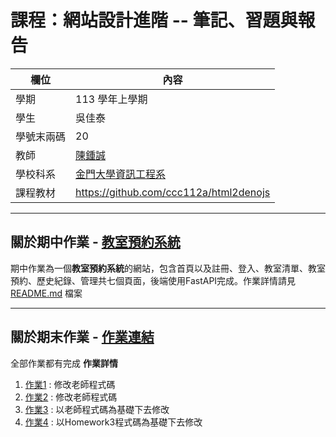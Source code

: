# 課程：網站設計進階 -- 筆記、習題與報告

欄位 | 內容
-----|--------
學期 | 113 學年上學期
學生 |  吳佳泰
學號末兩碼 | 20
教師 | [陳鍾誠](https://www.nqu.edu.tw/educsie/index.php?act=blog&code=list&ids=4)
學校科系 | [金門大學資訊工程系](https://www.nqu.edu.tw/educsie/index.php)
課程教材 | https://github.com/ccc112a/html2denojs

---

## 關於期中作業 - [教室預約系統](https://github.com/taitaiwu/_ws/tree/master/Midterm_project)

期中作業為一個**教室預約系統**的網站，包含首頁以及註冊、登入、教室清單、教室預約、歷史紀錄、管理共七個頁面，後端使用FastAPI完成。作業詳情請見 [README.md](Midterm_Project/README.md) 檔案

---

## 關於期末作業 - [作業連結](https://taitaiwu.github.io/wp)

全部作業都有完成
**作業詳情**
1. [作業1](https://github.com/taitaiwu/_ws/tree/master/Homework1) : 修改老師程式碼
2. [作業2](https://github.com/taitaiwu/_ws/tree/master/Homework2) : 修改老師程式碼
3. [作業3](https://github.com/taitaiwu/_ws/tree/master/Homework3) : 以老師程式碼為基礎下去修改
4. [作業4](https://github.com/taitaiwu/_ws/tree/master/Homework4) : 以Homework3程式碼為基礎下去修改